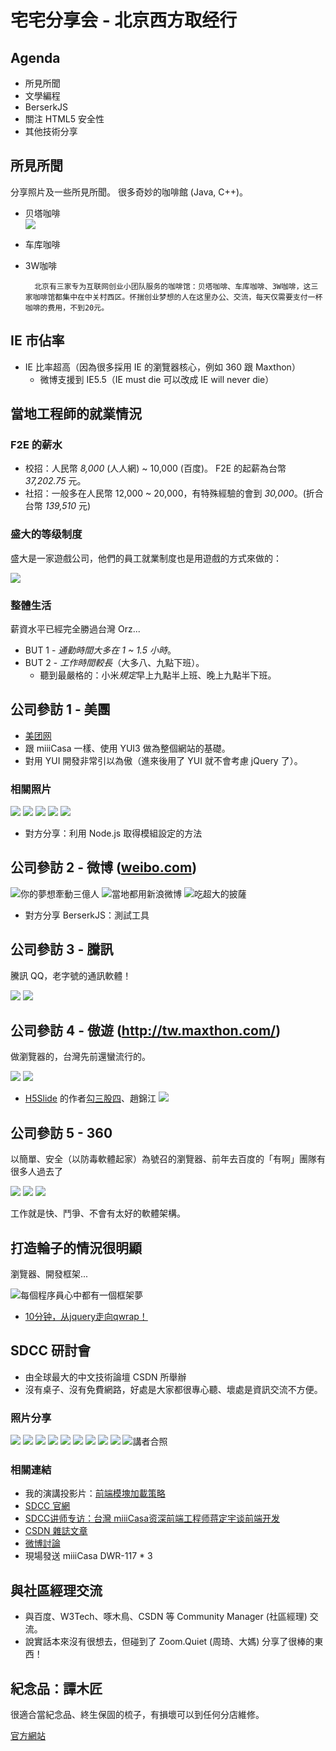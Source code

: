 # 宅宅分享会 - 北京西方取经行

## Agenda

* 所見所聞
* 文學編程
* BerserkJS
* 關注 HTML5 安全性
* 其他技術分享

## 所見所聞

分享照片及一些所見所聞。
很多奇妙的咖啡館 (Java, C++)。

* 贝塔咖啡<br>![](http://image.techweb.com.cn/upload/2011/0411/1302486001155.jpg)
* 车库咖啡
* 3W咖啡

        北京有三家专为互联网创业小团队服务的咖啡馆：贝塔咖啡、车库咖啡、3W咖啡，这三家咖啡馆都集中在中关村西区。怀揣创业梦想的人在这里办公、交流，每天仅需要支付一杯咖啡的费用，不到20元。

## IE 市佔率

* IE 比率超高（因為很多採用 IE 的瀏覽器核心，例如 360 跟 Maxthon）
  * 微博支援到 IE5.5（IE must die 可以改成 IE will never die）

## 當地工程師的就業情況

### F2E 的薪水

* 校招：人民幣 *8,000* (人人網) ~ 10,000 (百度)。 F2E 的起薪為台幣 *37,202.75* 元。
* 社招：一般多在人民幣 12,000 ~ 20,000，有特殊經驗的會到 *30,000*。(折合台幣 *139,510* 元)

### 盛大的等级制度

盛大是一家遊戲公司，他們的員工就業制度也是用遊戲的方式來做的：

![](http://www.20plan.com/prsix/images/pic_06.jpg)

### 整體生活

薪資水平已經完全勝過台灣 Orz...

* BUT 1 - *通勤時間大多在 1 ~ 1.5 小時*。
* BUT 2 - *工作時間較長*（大多八、九點下班）。
  * 聽到最嚴格的：小米*規定*早上九點半上班、晚上九點半下班。

## 公司參訪 1 - 美團

* [美团网](http://bj.meituan.com/)
* 跟 miiiCasa 一樣、使用 YUI3 做為整個網站的基礎。
* 對用 YUI 開發非常引以為傲（進來後用了 YUI 就不會考慮 jQuery 了）。

### 相關照片

![](http://sphotos-g.ak.fbcdn.net/hphotos-ak-prn1/s720x720/561751_4206208227164_2023689675_n.jpg)
![](http://sphotos-h.ak.fbcdn.net/hphotos-ak-ash4/s720x720/304461_4206223147537_448540828_n.jpg)
![](http://sphotos-b.ak.fbcdn.net/hphotos-ak-snc6/s720x720/185101_4206209467195_1266883962_n.jpg)
![](http://sphotos-f.ak.fbcdn.net/hphotos-ak-ash4/s720x720/422681_4206227907656_1125476941_n.jpg)
![](http://sphotos-d.ak.fbcdn.net/hphotos-ak-snc6/s720x720/253483_4206224627574_1268343884_n.jpg)

* 對方分享：利用 Node.js 取得模組設定的方法

## 公司參訪 2 - 微博 ([weibo.com](http://weibo.com))

![你的夢想牽動三億人](http://sphotos-f.ak.fbcdn.net/hphotos-ak-snc7/s720x720/375938_4206231187738_1207975800_n.jpg)
![當地都用新浪微博](http://sphotos-e.ak.fbcdn.net/hphotos-ak-ash4/s720x720/422839_4206240227964_1224938593_n.jpg)
![吃超大的披薩](http://sphotos-b.ak.fbcdn.net/hphotos-ak-ash3/s720x720/560864_4206242748027_311806984_n.jpg)

* 對方分享 BerserkJS：測試工具

## 公司參訪 3 - 騰訊

騰訊 QQ，老字號的通訊軟體！

![](http://sphotos-h.ak.fbcdn.net/hphotos-ak-ash4/s720x720/404063_4206247588148_796323787_n.jpg)
![](http://sphotos-g.ak.fbcdn.net/hphotos-ak-ash4/s720x720/271166_4206249588198_199565709_n.jpg)

## 公司參訪 4 - 傲遊 (http://tw.maxthon.com/)

做瀏覽器的，台灣先前還蠻流行的。

![](http://sphotos-h.ak.fbcdn.net/hphotos-ak-ash4/s720x720/375835_4206250428219_1310812479_n.jpg)
![](http://sphotos-h.ak.fbcdn.net/hphotos-ak-ash4/s720x720/303263_4206253748302_1768399107_n.jpg)

* [H5Slide](http://h5slides.sinaapp.com/signup/) 的作者[勾三股四](http://weibo.com/mx006)、趙錦江
![](http://sphotos-a.ak.fbcdn.net/hphotos-ak-snc6/s720x720/218124_4206252468270_1466252679_n.jpg)

## 公司參訪 5 - 360

以簡單、安全（以防毒軟體起家）為號召的瀏覽器、前年去百度的「有啊」團隊有很多人過去了

![](http://sphotos-b.ak.fbcdn.net/hphotos-ak-snc7/s720x720/310481_4206258708426_1841549797_n.jpg)
![](http://sphotos-g.ak.fbcdn.net/hphotos-ak-ash3/s720x720/558479_4206261348492_368254120_n.jpg)
![](http://sphotos-e.ak.fbcdn.net/hphotos-ak-snc6/s720x720/218034_4206261868505_1794794546_n.jpg)

工作就是快、鬥爭、不會有太好的軟體架構。

## 打造輪子的情況很明顯

瀏覽器、開發框架...

![每個程序員心中都有一個框架夢](http://ww2.sinaimg.cn/large/577ba028gw1dwflwvr76ej.jpg)

* [10分钟，从jquery走向qwrap！](http://www.qwrap.com/archives/jquery2qwrap.html)

## SDCC 研討會

* 由全球最大的中文技術論壇 CSDN 所舉辦
* 沒有桌子、沒有免費網路，好處是大家都很專心聽、壞處是資訊交流不方便。

### 照片分享

![](http://sphotos-f.ak.fbcdn.net/hphotos-ak-ash4/s720x720/386369_4206298309416_794944531_n.jpg)
![](http://sphotos-f.ak.fbcdn.net/hphotos-ak-ash4/s720x720/310361_4206263148537_1521757794_n.jpg)
![](http://sphotos-a.ak.fbcdn.net/hphotos-ak-snc6/s720x720/603363_4206269548697_575616457_n.jpg)
![](http://sphotos-c.ak.fbcdn.net/hphotos-ak-ash4/s720x720/304542_4206273708801_507576225_n.jpg)
![](http://sphotos-f.ak.fbcdn.net/hphotos-ak-ash3/548065_4206271868755_572874705_n.jpg)
![](http://sphotos-e.ak.fbcdn.net/hphotos-ak-ash4/s720x720/305025_4206270428719_330365312_n.jpg)
![](http://sphotos-d.ak.fbcdn.net/hphotos-ak-snc6/218071_4206290669225_1137637947_n.jpg)
![](http://sphotos-a.ak.fbcdn.net/hphotos-ak-ash4/s720x720/304484_4206274908831_1334257569_n.jpg)
![](http://farm9.staticflickr.com/8312/8019278734_f16cea9969_z.jpg)
![講者合照](http://ww3.sinaimg.cn/large/581307a0jw1dwq8qf8c2kj.jpg)

### 相關連結

* 我的演講投影片：[前端模塊加載策略](https://speakerdeck.com/u/josephj/p/sdcc)
* [SDCC 官網](http://sdcc.csdn.net/#track3)
* [SDCC讲师专访：台灣 miiiCasa资深前端工程师蒋定宇谈前端开发](http://www.csdn.net/article/2012-08-03/2808125)
* [CSDN 雜誌文章](http://dl.dropbox.com/u/1953991/%E5%89%8D%E7%AB%AF%E6%A8%A1%E5%A1%8A%E5%8A%A0%E8%BC%89%E7%AD%96%E7%95%A5.pdf)
* [微博討論](http://weibo.com/at/weibo?topnav=1&wvr=4)
* 現場發送 miiiCasa DWR-117 * 3

## 與社區經理交流

* 與百度、W3Tech、啄木鳥、CSDN 等 Community Manager (社區經理) 交流。
* 說實話本來沒有很想去，但碰到了 Zoom.Quiet (周琦、大媽) 分享了很棒的東西！

## 紀念品：譚木匠

很適合當紀念品、終生保固的梳子，有損壞可以到任何分店維修。

[官方網站](http://www.carpentertans.com/hk/home_hk.html)





